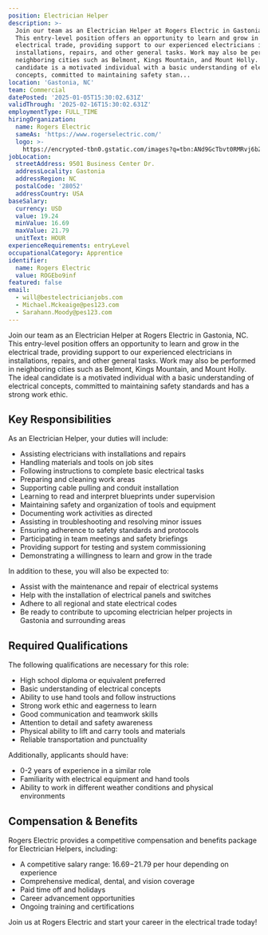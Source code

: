 ```yaml
---
position: Electrician Helper
description: >-
  Join our team as an Electrician Helper at Rogers Electric in Gastonia, NC.
  This entry-level position offers an opportunity to learn and grow in the
  electrical trade, providing support to our experienced electricians in
  installations, repairs, and other general tasks. Work may also be performed in
  neighboring cities such as Belmont, Kings Mountain, and Mount Holly. The ideal
  candidate is a motivated individual with a basic understanding of electrical
  concepts, committed to maintaining safety stan...
location: 'Gastonia, NC'
team: Commercial
datePosted: '2025-01-05T15:30:02.631Z'
validThrough: '2025-02-16T15:30:02.631Z'
employmentType: FULL_TIME
hiringOrganization:
  name: Rogers Electric
  sameAs: 'https://www.rogerselectric.com/'
  logo: >-
    https://encrypted-tbn0.gstatic.com/images?q=tbn:ANd9GcTbvt0RMRvj6bZdL81Q6HJeRVl_qflQIGgp9w&s
jobLocation:
  streetAddress: 9501 Business Center Dr.
  addressLocality: Gastonia
  addressRegion: NC
  postalCode: '28052'
  addressCountry: USA
baseSalary:
  currency: USD
  value: 19.24
  minValue: 16.69
  maxValue: 21.79
  unitText: HOUR
experienceRequirements: entryLevel
occupationalCategory: Apprentice
identifier:
  name: Rogers Electric
  value: ROGEbo9inf
featured: false
email:
  - will@bestelectricianjobs.com
  - Michael.Mckeaige@pes123.com
  - Sarahann.Moody@pes123.com
---
```




Join our team as an Electrician Helper at Rogers Electric in Gastonia, NC. This entry-level position offers an opportunity to learn and grow in the electrical trade, providing support to our experienced electricians in installations, repairs, and other general tasks. Work may also be performed in neighboring cities such as Belmont, Kings Mountain, and Mount Holly. The ideal candidate is a motivated individual with a basic understanding of electrical concepts, committed to maintaining safety standards and has a strong work ethic. 

## Key Responsibilities
As an Electrician Helper, your duties will include: 

- Assisting electricians with installations and repairs
- Handling materials and tools on job sites
- Following instructions to complete basic electrical tasks
- Preparing and cleaning work areas
- Supporting cable pulling and conduit installation
- Learning to read and interpret blueprints under supervision
- Maintaining safety and organization of tools and equipment
- Documenting work activities as directed
- Assisting in troubleshooting and resolving minor issues
- Ensuring adherence to safety standards and protocols
- Participating in team meetings and safety briefings
- Providing support for testing and system commissioning
- Demonstrating a willingness to learn and grow in the trade

In addition to these, you will also be expected to: 

- Assist with the maintenance and repair of electrical systems
- Help with the installation of electrical panels and switches
- Adhere to all regional and state electrical codes
- Be ready to contribute to upcoming electrician helper projects in Gastonia and surrounding areas

## Required Qualifications
The following qualifications are necessary for this role:

- High school diploma or equivalent preferred
- Basic understanding of electrical concepts
- Ability to use hand tools and follow instructions
- Strong work ethic and eagerness to learn
- Good communication and teamwork skills
- Attention to detail and safety awareness
- Physical ability to lift and carry tools and materials
- Reliable transportation and punctuality

Additionally, applicants should have:

- 0-2 years of experience in a similar role
- Familiarity with electrical equipment and hand tools
- Ability to work in different weather conditions and physical environments

## Compensation & Benefits
Rogers Electric provides a competitive compensation and benefits package for Electrician Helpers, including:

- A competitive salary range: $16.69-$21.79 per hour depending on experience
- Comprehensive medical, dental, and vision coverage
- Paid time off and holidays
- Career advancement opportunities
- Ongoing training and certifications

Join us at Rogers Electric and start your career in the electrical trade today!
